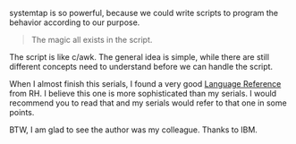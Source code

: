 systemtap is so powerful, because we could write scripts to program the
behavior according to our purpose.

> The magic all exists in the script.

The script is like c/awk. The general idea is simple, while there are still
different concepts need to understand before we can handle the script.

When I almost finish this serials, I found a very good [Language Reference][1]
from RH. I believe this one is more sophisticated than my serials. I would
recommend you to read that and my serials would refer to that one in some
points.

BTW, I am glad to see the author was my colleague. Thanks to IBM.

[1]: https://access.redhat.com/documentation/en-us/red_hat_enterprise_linux/5/html/systemtap_language_reference/
